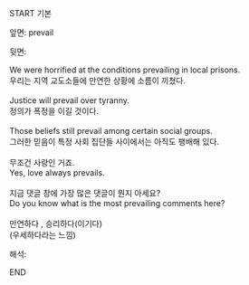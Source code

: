 START
기본

앞면:
prevail


뒷면:
<div>We were horrified at the conditions prevailing in local prisons. </div><div>우리는 지역 교도소들에 만연한 상황에 소름이 끼쳤다.</div><div><br></div><div><div>Justice will prevail over tyranny. </div><div>정의가 폭정을 이길 것이다.</div></div><div><br></div><div><div>Those beliefs still prevail among certain social groups. </div><div><div>그러한 믿음이 특정 사회 집단들 사이에서는 아직도 팽배해 있다.</div></div></div><div><br></div><div><div><div>무조건 사랑인 거죠.</div></div><div><div>Yes, love always prevails.</div></div></div><div><br></div><div><div><div>지금 댓글 창에 가장 많은 댓글이 뭔지 아세요?</div></div><div><div>Do you know what is the most prevailing comments here?</div></div></div><div><br></div><div>만연하다 , 승리하다(이기다)</div><div>(우세하다라는 느낌)</div>


해석:

END